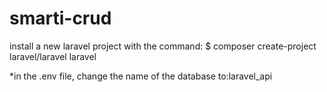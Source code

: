 # smarti-crud

install a new laravel project with the command:
$ composer create-project laravel/laravel laravel

*in the .env file, 
change the name of the database to:laravel_api
